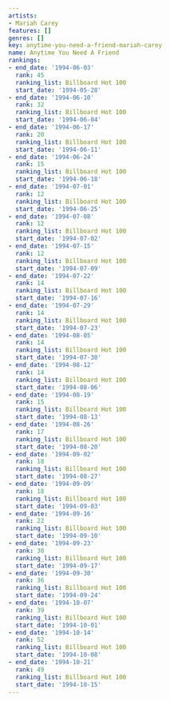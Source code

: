```yaml
---
artists:
- Mariah Carey
features: []
genres: []
key: anytime-you-need-a-friend-mariah-carey
name: Anytime You Need A Friend
rankings:
- end_date: '1994-06-03'
  rank: 45
  ranking_list: Billboard Hot 100
  start_date: '1994-05-28'
- end_date: '1994-06-10'
  rank: 32
  ranking_list: Billboard Hot 100
  start_date: '1994-06-04'
- end_date: '1994-06-17'
  rank: 20
  ranking_list: Billboard Hot 100
  start_date: '1994-06-11'
- end_date: '1994-06-24'
  rank: 15
  ranking_list: Billboard Hot 100
  start_date: '1994-06-18'
- end_date: '1994-07-01'
  rank: 12
  ranking_list: Billboard Hot 100
  start_date: '1994-06-25'
- end_date: '1994-07-08'
  rank: 12
  ranking_list: Billboard Hot 100
  start_date: '1994-07-02'
- end_date: '1994-07-15'
  rank: 12
  ranking_list: Billboard Hot 100
  start_date: '1994-07-09'
- end_date: '1994-07-22'
  rank: 14
  ranking_list: Billboard Hot 100
  start_date: '1994-07-16'
- end_date: '1994-07-29'
  rank: 14
  ranking_list: Billboard Hot 100
  start_date: '1994-07-23'
- end_date: '1994-08-05'
  rank: 14
  ranking_list: Billboard Hot 100
  start_date: '1994-07-30'
- end_date: '1994-08-12'
  rank: 14
  ranking_list: Billboard Hot 100
  start_date: '1994-08-06'
- end_date: '1994-08-19'
  rank: 15
  ranking_list: Billboard Hot 100
  start_date: '1994-08-13'
- end_date: '1994-08-26'
  rank: 17
  ranking_list: Billboard Hot 100
  start_date: '1994-08-20'
- end_date: '1994-09-02'
  rank: 18
  ranking_list: Billboard Hot 100
  start_date: '1994-08-27'
- end_date: '1994-09-09'
  rank: 18
  ranking_list: Billboard Hot 100
  start_date: '1994-09-03'
- end_date: '1994-09-16'
  rank: 22
  ranking_list: Billboard Hot 100
  start_date: '1994-09-10'
- end_date: '1994-09-23'
  rank: 30
  ranking_list: Billboard Hot 100
  start_date: '1994-09-17'
- end_date: '1994-09-30'
  rank: 36
  ranking_list: Billboard Hot 100
  start_date: '1994-09-24'
- end_date: '1994-10-07'
  rank: 39
  ranking_list: Billboard Hot 100
  start_date: '1994-10-01'
- end_date: '1994-10-14'
  rank: 52
  ranking_list: Billboard Hot 100
  start_date: '1994-10-08'
- end_date: '1994-10-21'
  rank: 49
  ranking_list: Billboard Hot 100
  start_date: '1994-10-15'
---
```


